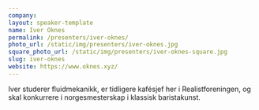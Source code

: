 ```yaml
---
company:
layout: speaker-template
name: Iver Oknes
permalink: /presenters/iver-oknes/
photo_url: /static/img/presenters/iver-oknes.jpg
square_photo_url: /static/img/presenters/iver-oknes-square.jpg
slug: iver-oknes
website: https://www.oknes.xyz/
---
```


Iver studerer fluidmekanikk, er tidligere kafésjef her i Realistforeningen, og skal konkurrere i norgesmesterskap i klassisk baristakunst.
